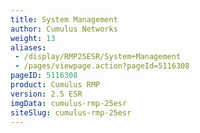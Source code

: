 ```yaml
---
title: System Management
author: Cumulus Networks
weight: 13
aliases:
 - /display/RMP25ESR/System+Management
 - /pages/viewpage.action?pageId=5116308
pageID: 5116308
product: Cumulus RMP
version: 2.5 ESR
imgData: cumulus-rmp-25esr
siteSlug: cumulus-rmp-25esr
---
```

